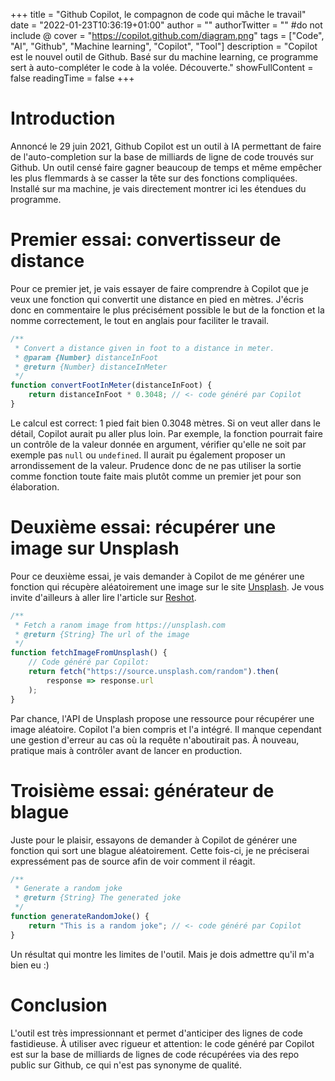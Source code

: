 +++
title = "Github Copilot, le compagnon de code qui mâche le travail"
date = "2022-01-23T10:36:19+01:00"
author = ""
authorTwitter = "" #do not include @
cover = "https://copilot.github.com/diagram.png"
tags = ["Code", "AI", "Github", "Machine learning", "Copilot", "Tool"]
description = "Copilot est le nouvel outil de Github. Basé sur du machine learning, ce programme sert à auto-compléter le code à la volée. Découverte."
showFullContent = false
readingTime = false
+++

# Introduction

Annoncé le 29 juin 2021, Github Copilot est un outil à IA permettant de faire de l'auto-completion sur la base de milliards de ligne de code trouvés sur Github. Un outil censé faire gagner beaucoup de temps et même empêcher les plus flemmards à se casser la tête sur des fonctions compliquées. Installé sur ma machine, je vais directement montrer ici les étendues du programme.

# Premier essai: convertisseur de distance

Pour ce premier jet, je vais essayer de faire comprendre à Copilot que je veux une fonction qui convertit une distance en pied en mètres. J'écris donc en commentaire le plus précisément possible le but de la fonction et la nomme correctement, le tout en anglais pour faciliter le travail.

```javascript
/**
 * Convert a distance given in foot to a distance in meter.
 * @param {Number} distanceInFoot
 * @return {Number} distanceInMeter
 */
function convertFootInMeter(distanceInFoot) {
	return distanceInFoot * 0.3048; // <- code généré par Copilot
}
```

Le calcul est correct: 1 pied fait bien 0.3048 mètres. Si on veut aller dans le détail, Copilot aurait pu aller plus loin. Par exemple, la fonction pourrait faire un contrôle de la valeur donnée en argument, vérifier qu'elle ne soit par exemple pas `null` ou `undefined`. Il aurait pu également proposer un arrondissement de la valeur. Prudence donc de ne pas utiliser la sortie comme fonction toute faite mais plutôt comme un premier jet pour son élaboration.

# Deuxième essai: récupérer une image sur Unsplash

Pour ce deuxième essai, je vais demander à Copilot de me générer une fonction qui récupère aléatoirement une image sur le site [Unsplash](https://unsplash.com/). Je vous invite d'ailleurs à aller lire l'article sur [Reshot](../reshot).

```javascript
/**
 * Fetch a ranom image from https://unsplash.com
 * @return {String} The url of the image
 */
function fetchImageFromUnsplash() {
	// Code généré par Copilot:
	return fetch("https://source.unsplash.com/random").then(
		response => response.url
	);
}
```

Par chance, l'API de Unsplash propose une ressource pour récupérer une image aléatoire. Copilot l'a bien compris et l'a intégré. Il manque cependant une gestion d'erreur au cas où la requête n'aboutirait pas. À nouveau, pratique mais à contrôler avant de lancer en production.

# Troisième essai: générateur de blague

Juste pour le plaisir, essayons de demander à Copilot de générer une fonction qui sort une blague aléatoirement. Cette fois-ci, je ne préciserai expressément pas de source afin de voir comment il réagit.

```javascript
/**
 * Generate a random joke
 * @return {String} The generated joke
 */
function generateRandomJoke() {
	return "This is a random joke"; // <- code généré par Copilot
}
```

Un résultat qui montre les limites de l'outil. Mais je dois admettre qu'il m'a bien eu :)

# Conclusion

L'outil est très impressionnant et permet d'anticiper des lignes de code fastidieuse. À utiliser avec rigueur et attention: le code généré par Copilot est sur la base de milliards de lignes de code récupérées via des repo public sur Github, ce qui n'est pas synonyme de qualité.
